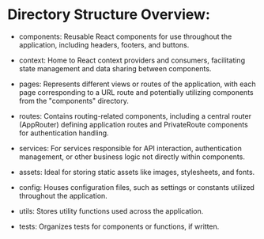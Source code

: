# Directory Structure Overview:
- components: Reusable React components for use throughout the application, including headers, footers, and buttons.

- context: Home to React context providers and consumers, facilitating state management and data sharing between components.

- pages: Represents different views or routes of the application, with each page corresponding to a URL route and potentially utilizing components from the "components" directory.

- routes: Contains routing-related components, including a central router (AppRouter) defining application routes and PrivateRoute components for authentication handling.

- services: For services responsible for API interaction, authentication management, or other business logic not directly within components.

- assets: Ideal for storing static assets like images, stylesheets, and fonts.

- config: Houses configuration files, such as settings or constants utilized throughout the application.

- utils: Stores utility functions used across the application.

- tests: Organizes tests for components or functions, if written.